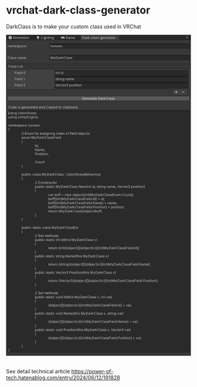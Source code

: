 # vrchat-dark-class-generator
DarkClass is to make your custom class used in VRChat

<kbd><img src="ReadMeImages/usage_example.png" alt="" width="700"/></kbd><br><br>

See detail technical article
https://power-of-tech.hatenablog.com/entry/2024/06/12/191828